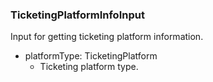 ### TicketingPlatformInfoInput
Input for getting ticketing platform information.

- platformType: TicketingPlatform
  - Ticketing platform type.
